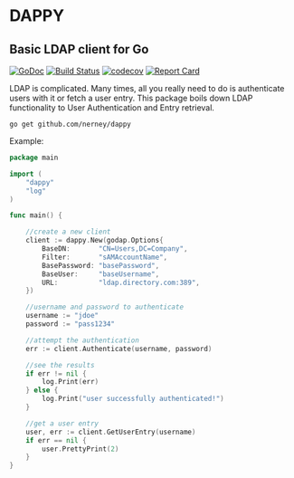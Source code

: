 # DAPPY

## Basic LDAP client for Go

[![GoDoc](https://img.shields.io/badge/godoc-reference-5272B4.svg?style=flat-square)](https://godoc.org/github.com/nerney/godap)
[![Build Status](https://travis-ci.org/nerney/godap.svg?branch=master)](https://travis-ci.org/nerney/godap)
[![codecov](https://codecov.io/gh/nerney/godap/branch/master/graph/badge.svg)](https://codecov.io/gh/nerney/godap)
[![Report Card](https://goreportcard.com/badge/github.com/nerney/godap)](https://goreportcard.com/report/github.com/nerney/godap)

LDAP is complicated. Many times, all you really need to do is authenticate users with it or fetch a user entry.
This package boils down LDAP functionality to User Authentication and Entry retrieval.

`go get github.com/nerney/dappy`

Example:

```go
package main

import (
	"dappy"
	"log"
)

func main() {

	//create a new client
	client := dappy.New(godap.Options{
		BaseDN:       "CN=Users,DC=Company",
		Filter:       "sAMAccountName",
		BasePassword: "basePassword",
		BaseUser:     "baseUsername",
		URL:          "ldap.directory.com:389",
	})

	//username and password to authenticate
	username := "jdoe"
	password := "pass1234"

	//attempt the authentication
	err := client.Authenticate(username, password)

	//see the results
	if err != nil {
		log.Print(err)
	} else {
		log.Print("user successfully authenticated!")
	}

	//get a user entry
	user, err := client.GetUserEntry(username)
	if err == nil {
		user.PrettyPrint(2)
	}
}
```
